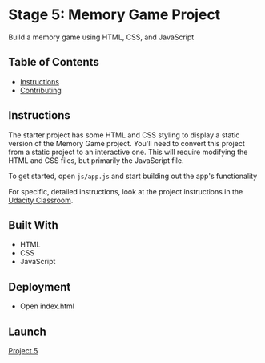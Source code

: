 # Stage 5: Memory Game Project
Build a memory game using HTML, CSS, and JavaScript

## Table of Contents

* [Instructions](#instructions)
* [Contributing](#contributing)

## Instructions

The starter project has some HTML and CSS styling to display a static version of the Memory Game project. You'll need to convert this project from a static project to an interactive one. This will require modifying the HTML and CSS files, but primarily the JavaScript file.

To get started, open `js/app.js` and start building out the app's functionality

For specific, detailed instructions, look at the project instructions in the [Udacity Classroom](https://classroom.udacity.com/me).

## Built With
* HTML
* CSS
* JavaScript

## Deployment
* Open index.html 

## Launch
[Project 5](https://ziggysauce.github.io/udacity_IPND/stage5/index.html)
